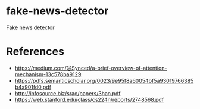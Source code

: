 # fake-news-detector
Fake news detector


# References
* https://medium.com/@Synced/a-brief-overview-of-attention-mechanism-13c578ba9129
* https://pdfs.semanticscholar.org/0023/9e95f8a60054bf5a93019766385b4a901fd0.pdf
* http://infosource.biz/srao/papers/3han.pdf
* https://web.stanford.edu/class/cs224n/reports/2748568.pdf
